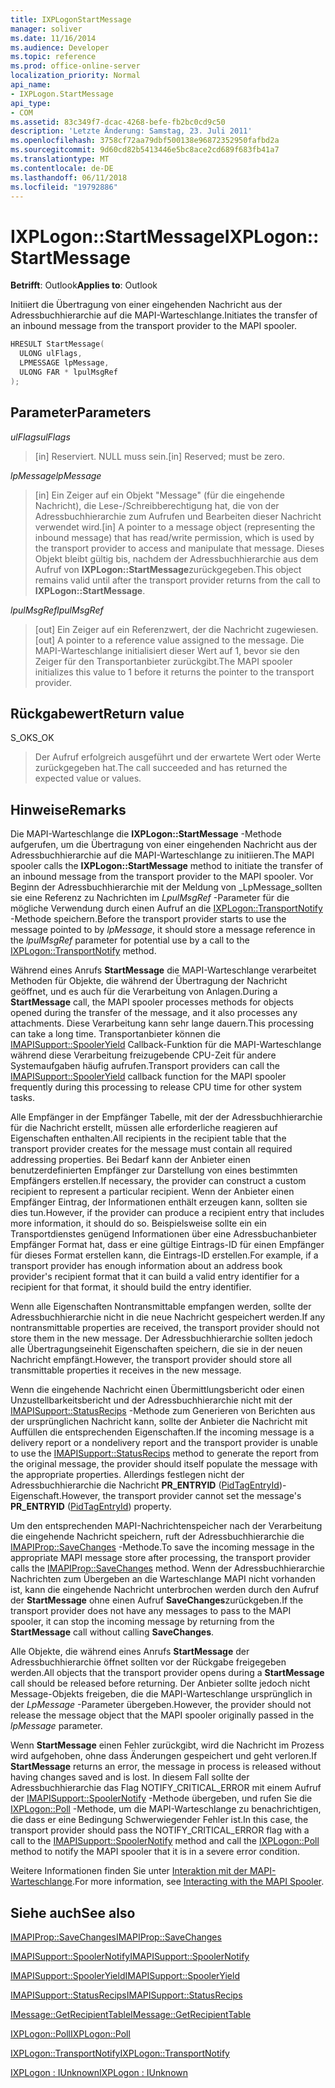 ```yaml
---
title: IXPLogonStartMessage
manager: soliver
ms.date: 11/16/2014
ms.audience: Developer
ms.topic: reference
ms.prod: office-online-server
localization_priority: Normal
api_name:
- IXPLogon.StartMessage
api_type:
- COM
ms.assetid: 83c349f7-dcac-4268-befe-fb2bc0cd9c50
description: 'Letzte Änderung: Samstag, 23. Juli 2011'
ms.openlocfilehash: 3758cf72aa79dbf500138e96872352950fafbd2a
ms.sourcegitcommit: 9d60cd82b5413446e5bc8ace2cd689f683fb41a7
ms.translationtype: MT
ms.contentlocale: de-DE
ms.lasthandoff: 06/11/2018
ms.locfileid: "19792886"
---
```

# <a name="ixplogonstartmessage"></a><span data-ttu-id="fc222-103">IXPLogon::StartMessage</span><span class="sxs-lookup"><span data-stu-id="fc222-103">IXPLogon::StartMessage</span></span>

  
  
<span data-ttu-id="fc222-104">**Betrifft**: Outlook</span><span class="sxs-lookup"><span data-stu-id="fc222-104">**Applies to**: Outlook</span></span> 
  
<span data-ttu-id="fc222-105">Initiiert die Übertragung von einer eingehenden Nachricht aus der Adressbuchhierarchie auf die MAPI-Warteschlange.</span><span class="sxs-lookup"><span data-stu-id="fc222-105">Initiates the transfer of an inbound message from the transport provider to the MAPI spooler.</span></span>
  
```cpp
HRESULT StartMessage(
  ULONG ulFlags,
  LPMESSAGE lpMessage,
  ULONG FAR * lpulMsgRef
);
```

## <a name="parameters"></a><span data-ttu-id="fc222-106">Parameter</span><span class="sxs-lookup"><span data-stu-id="fc222-106">Parameters</span></span>

 <span data-ttu-id="fc222-107">_ulFlags_</span><span class="sxs-lookup"><span data-stu-id="fc222-107">_ulFlags_</span></span>
  
> <span data-ttu-id="fc222-108">[in] Reserviert. NULL muss sein.</span><span class="sxs-lookup"><span data-stu-id="fc222-108">[in] Reserved; must be zero.</span></span>
    
 <span data-ttu-id="fc222-109">_lpMessage_</span><span class="sxs-lookup"><span data-stu-id="fc222-109">_lpMessage_</span></span>
  
> <span data-ttu-id="fc222-110">[in] Ein Zeiger auf ein Objekt "Message" (für die eingehende Nachricht), die Lese-/Schreibberechtigung hat, die von der Adressbuchhierarchie zum Aufrufen und Bearbeiten dieser Nachricht verwendet wird.</span><span class="sxs-lookup"><span data-stu-id="fc222-110">[in] A pointer to a message object (representing the inbound message) that has read/write permission, which is used by the transport provider to access and manipulate that message.</span></span> <span data-ttu-id="fc222-111">Dieses Objekt bleibt gültig bis, nachdem der Adressbuchhierarchie aus dem Aufruf von **IXPLogon::StartMessage**zurückgegeben.</span><span class="sxs-lookup"><span data-stu-id="fc222-111">This object remains valid until after the transport provider returns from the call to **IXPLogon::StartMessage**.</span></span>
    
 <span data-ttu-id="fc222-112">_lpulMsgRef_</span><span class="sxs-lookup"><span data-stu-id="fc222-112">_lpulMsgRef_</span></span>
  
> <span data-ttu-id="fc222-113">[out] Ein Zeiger auf ein Referenzwert, der die Nachricht zugewiesen.</span><span class="sxs-lookup"><span data-stu-id="fc222-113">[out] A pointer to a reference value assigned to the message.</span></span> <span data-ttu-id="fc222-114">Die MAPI-Warteschlange initialisiert dieser Wert auf 1, bevor sie den Zeiger für den Transportanbieter zurückgibt.</span><span class="sxs-lookup"><span data-stu-id="fc222-114">The MAPI spooler initializes this value to 1 before it returns the pointer to the transport provider.</span></span>
    
## <a name="return-value"></a><span data-ttu-id="fc222-115">Rückgabewert</span><span class="sxs-lookup"><span data-stu-id="fc222-115">Return value</span></span>

<span data-ttu-id="fc222-116">S_OK</span><span class="sxs-lookup"><span data-stu-id="fc222-116">S_OK</span></span> 
  
> <span data-ttu-id="fc222-117">Der Aufruf erfolgreich ausgeführt und der erwartete Wert oder Werte zurückgegeben hat.</span><span class="sxs-lookup"><span data-stu-id="fc222-117">The call succeeded and has returned the expected value or values.</span></span>
    
## <a name="remarks"></a><span data-ttu-id="fc222-118">Hinweise</span><span class="sxs-lookup"><span data-stu-id="fc222-118">Remarks</span></span>

<span data-ttu-id="fc222-119">Die MAPI-Warteschlange die **IXPLogon::StartMessage** -Methode aufgerufen, um die Übertragung von einer eingehenden Nachricht aus der Adressbuchhierarchie auf die MAPI-Warteschlange zu initiieren.</span><span class="sxs-lookup"><span data-stu-id="fc222-119">The MAPI spooler calls the **IXPLogon::StartMessage** method to initiate the transfer of an inbound message from the transport provider to the MAPI spooler.</span></span> <span data-ttu-id="fc222-120">Vor Beginn der Adressbuchhierarchie mit der Meldung von _LpMessage_sollten sie eine Referenz zu Nachrichten im _LpulMsgRef_ -Parameter für die mögliche Verwendung durch einen Aufruf an die [IXPLogon::TransportNotify](ixplogon-transportnotify.md) -Methode speichern.</span><span class="sxs-lookup"><span data-stu-id="fc222-120">Before the transport provider starts to use the message pointed to by  _lpMessage_, it should store a message reference in the  _lpulMsgRef_ parameter for potential use by a call to the [IXPLogon::TransportNotify](ixplogon-transportnotify.md) method.</span></span> 
  
<span data-ttu-id="fc222-121">Während eines Anrufs **StartMessage** die MAPI-Warteschlange verarbeitet Methoden für Objekte, die während der Übertragung der Nachricht geöffnet, und es auch für die Verarbeitung von Anlagen.</span><span class="sxs-lookup"><span data-stu-id="fc222-121">During a **StartMessage** call, the MAPI spooler processes methods for objects opened during the transfer of the message, and it also processes any attachments.</span></span> <span data-ttu-id="fc222-122">Diese Verarbeitung kann sehr lange dauern.</span><span class="sxs-lookup"><span data-stu-id="fc222-122">This processing can take a long time.</span></span> <span data-ttu-id="fc222-123">Transportanbieter können die [IMAPISupport::SpoolerYield](imapisupport-spooleryield.md) Callback-Funktion für die MAPI-Warteschlange während diese Verarbeitung freizugebende CPU-Zeit für andere Systemaufgaben häufig aufrufen.</span><span class="sxs-lookup"><span data-stu-id="fc222-123">Transport providers can call the [IMAPISupport::SpoolerYield](imapisupport-spooleryield.md) callback function for the MAPI spooler frequently during this processing to release CPU time for other system tasks.</span></span> 
  
<span data-ttu-id="fc222-124">Alle Empfänger in der Empfänger Tabelle, mit der der Adressbuchhierarchie für die Nachricht erstellt, müssen alle erforderliche reagieren auf Eigenschaften enthalten.</span><span class="sxs-lookup"><span data-stu-id="fc222-124">All recipients in the recipient table that the transport provider creates for the message must contain all required addressing properties.</span></span> <span data-ttu-id="fc222-125">Bei Bedarf kann der Anbieter einen benutzerdefinierten Empfänger zur Darstellung von eines bestimmten Empfängers erstellen.</span><span class="sxs-lookup"><span data-stu-id="fc222-125">If necessary, the provider can construct a custom recipient to represent a particular recipient.</span></span> <span data-ttu-id="fc222-126">Wenn der Anbieter einen Empfänger Eintrag, der Informationen enthält erzeugen kann, sollten sie dies tun.</span><span class="sxs-lookup"><span data-stu-id="fc222-126">However, if the provider can produce a recipient entry that includes more information, it should do so.</span></span> <span data-ttu-id="fc222-127">Beispielsweise sollte ein ein Transportdienstes genügend Informationen über eine Adressbuchanbieter Empfänger Format hat, dass er eine gültige Eintrags-ID für einen Empfänger für dieses Format erstellen kann, die Eintrags-ID erstellen.</span><span class="sxs-lookup"><span data-stu-id="fc222-127">For example, if a transport provider has enough information about an address book provider's recipient format that it can build a valid entry identifier for a recipient for that format, it should build the entry identifier.</span></span>
  
<span data-ttu-id="fc222-128">Wenn alle Eigenschaften Nontransmittable empfangen werden, sollte der Adressbuchhierarchie nicht in die neue Nachricht gespeichert werden.</span><span class="sxs-lookup"><span data-stu-id="fc222-128">If any nontransmittable properties are received, the transport provider should not store them in the new message.</span></span> <span data-ttu-id="fc222-129">Der Adressbuchhierarchie sollten jedoch alle Übertragungseinehit Eigenschaften speichern, die sie in der neuen Nachricht empfängt.</span><span class="sxs-lookup"><span data-stu-id="fc222-129">However, the transport provider should store all transmittable properties it receives in the new message.</span></span>
  
<span data-ttu-id="fc222-130">Wenn die eingehende Nachricht einen Übermittlungsbericht oder einen Unzustellbarkeitsbericht und der Adressbuchhierarchie nicht mit der [IMAPISupport::StatusRecips](imapisupport-statusrecips.md) -Methode zum Generieren von Berichten aus der ursprünglichen Nachricht kann, sollte der Anbieter die Nachricht mit Auffüllen die entsprechenden Eigenschaften.</span><span class="sxs-lookup"><span data-stu-id="fc222-130">If the incoming message is a delivery report or a nondelivery report and the transport provider is unable to use the [IMAPISupport::StatusRecips](imapisupport-statusrecips.md) method to generate the report from the original message, the provider should itself populate the message with the appropriate properties.</span></span> <span data-ttu-id="fc222-131">Allerdings festlegen nicht der Adressbuchhierarchie die Nachricht **PR_ENTRYID** ([PidTagEntryId](pidtagentryid-canonical-property.md))-Eigenschaft.</span><span class="sxs-lookup"><span data-stu-id="fc222-131">However, the transport provider cannot set the message's **PR_ENTRYID** ([PidTagEntryId](pidtagentryid-canonical-property.md)) property.</span></span>
  
<span data-ttu-id="fc222-132">Um den entsprechenden MAPI-Nachrichtenspeicher nach der Verarbeitung die eingehende Nachricht speichern, ruft der Adressbuchhierarchie die [IMAPIProp::SaveChanges](imapiprop-savechanges.md) -Methode.</span><span class="sxs-lookup"><span data-stu-id="fc222-132">To save the incoming message in the appropriate MAPI message store after processing, the transport provider calls the [IMAPIProp::SaveChanges](imapiprop-savechanges.md) method.</span></span> <span data-ttu-id="fc222-133">Wenn der Adressbuchhierarchie Nachrichten zum Übergeben an die Warteschlange MAPI nicht vorhanden ist, kann die eingehende Nachricht unterbrochen werden durch den Aufruf der **StartMessage** ohne einen Aufruf **SaveChanges**zurückgeben.</span><span class="sxs-lookup"><span data-stu-id="fc222-133">If the transport provider does not have any messages to pass to the MAPI spooler, it can stop the incoming message by returning from the **StartMessage** call without calling **SaveChanges**.</span></span>
  
<span data-ttu-id="fc222-134">Alle Objekte, die während eines Anrufs **StartMessage** der Adressbuchhierarchie öffnet sollten vor der Rückgabe freigegeben werden.</span><span class="sxs-lookup"><span data-stu-id="fc222-134">All objects that the transport provider opens during a **StartMessage** call should be released before returning.</span></span> <span data-ttu-id="fc222-135">Der Anbieter sollte jedoch nicht Message-Objekts freigeben, die die MAPI-Warteschlange ursprünglich in der _LpMessage_ -Parameter übergeben.</span><span class="sxs-lookup"><span data-stu-id="fc222-135">However, the provider should not release the message object that the MAPI spooler originally passed in the  _lpMessage_ parameter.</span></span> 
  
<span data-ttu-id="fc222-136">Wenn **StartMessage** einen Fehler zurückgibt, wird die Nachricht im Prozess wird aufgehoben, ohne dass Änderungen gespeichert und geht verloren.</span><span class="sxs-lookup"><span data-stu-id="fc222-136">If **StartMessage** returns an error, the message in process is released without having changes saved and is lost.</span></span> <span data-ttu-id="fc222-137">In diesem Fall sollte der Adressbuchhierarchie das Flag NOTIFY_CRITICAL_ERROR mit einem Aufruf der [IMAPISupport::SpoolerNotify](imapisupport-spoolernotify.md) -Methode übergeben, und rufen Sie die [IXPLogon::Poll](ixplogon-poll.md) -Methode, um die MAPI-Warteschlange zu benachrichtigen, die dass er eine Bedingung Schwerwiegender Fehler ist.</span><span class="sxs-lookup"><span data-stu-id="fc222-137">In this case, the transport provider should pass the NOTIFY_CRITICAL_ERROR flag with a call to the [IMAPISupport::SpoolerNotify](imapisupport-spoolernotify.md) method and call the [IXPLogon::Poll](ixplogon-poll.md) method to notify the MAPI spooler that it is in a severe error condition.</span></span> 
  
<span data-ttu-id="fc222-138">Weitere Informationen finden Sie unter [Interaktion mit der MAPI-Warteschlange](interacting-with-the-mapi-spooler.md).</span><span class="sxs-lookup"><span data-stu-id="fc222-138">For more information, see [Interacting with the MAPI Spooler](interacting-with-the-mapi-spooler.md).</span></span> 
  
## <a name="see-also"></a><span data-ttu-id="fc222-139">Siehe auch</span><span class="sxs-lookup"><span data-stu-id="fc222-139">See also</span></span>



[<span data-ttu-id="fc222-140">IMAPIProp::SaveChanges</span><span class="sxs-lookup"><span data-stu-id="fc222-140">IMAPIProp::SaveChanges</span></span>](imapiprop-savechanges.md)
  
[<span data-ttu-id="fc222-141">IMAPISupport::SpoolerNotify</span><span class="sxs-lookup"><span data-stu-id="fc222-141">IMAPISupport::SpoolerNotify</span></span>](imapisupport-spoolernotify.md)
  
[<span data-ttu-id="fc222-142">IMAPISupport::SpoolerYield</span><span class="sxs-lookup"><span data-stu-id="fc222-142">IMAPISupport::SpoolerYield</span></span>](imapisupport-spooleryield.md)
  
[<span data-ttu-id="fc222-143">IMAPISupport::StatusRecips</span><span class="sxs-lookup"><span data-stu-id="fc222-143">IMAPISupport::StatusRecips</span></span>](imapisupport-statusrecips.md)
  
[<span data-ttu-id="fc222-144">IMessage::GetRecipientTable</span><span class="sxs-lookup"><span data-stu-id="fc222-144">IMessage::GetRecipientTable</span></span>](imessage-getrecipienttable.md)
  
[<span data-ttu-id="fc222-145">IXPLogon::Poll</span><span class="sxs-lookup"><span data-stu-id="fc222-145">IXPLogon::Poll</span></span>](ixplogon-poll.md)
  
[<span data-ttu-id="fc222-146">IXPLogon::TransportNotify</span><span class="sxs-lookup"><span data-stu-id="fc222-146">IXPLogon::TransportNotify</span></span>](ixplogon-transportnotify.md)
  
[<span data-ttu-id="fc222-147">IXPLogon : IUnknown</span><span class="sxs-lookup"><span data-stu-id="fc222-147">IXPLogon : IUnknown</span></span>](ixplogoniunknown.md)

